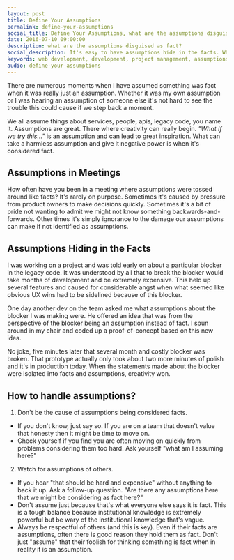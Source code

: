 ```yaml
---
layout: post
title: Define Your Assumptions
permalink: define-your-assumptions
social_title: Define Your Assumptions, what are the assumptions disguised as fact?
date: 2016-07-10 09:00:00
description: what are the assumptions disguised as fact?
social_description: It's easy to have assumptions hide in the facts. What facts have you held as fact that were in fact assumptions?
keywords: web development, development, project management, assumptions, legacy code
audio: define-your-assumptions
---
```


There are numerous moments when I have assumed something was fact when it was really just an assumption. Whether it was my own assumption or I was hearing an assumption of someone else it's not hard to see the trouble this could cause if we step back a moment.

We all assume things about services, people, apis, legacy code, you name it. Assumptions are great. There where creativity can really begin. *"What if we try this..."* is an assumption and can lead to great inspiration. What can take a harmless assumption and give it negative power is when it's considered fact.

## Assumptions in Meetings
How often have you been in a meeting where assumptions were tossed around like facts? It's rarely on purpose. Sometimes it's caused by pressure from product owners to make decisions quickly. Sometimes it's a bit of pride not wanting to admit we might not know something backwards-and-forwards. Other times it's simply ignorance to the damage our assumptions can make if not identified as assumptions.

## Assumptions Hiding in the Facts
I was working on a project and was told early on about a particular blocker in the legacy code. It was understood by all that to break the blocker would take months of development and be extremely expensive. This held up several features and caused for considerable angst when what seemed like obvious UX wins had to be sidelined because of this blocker.

One day another dev on the team asked me what assumptions about the blocker I was making were. He offered an idea that was from the perspective of the blocker being an assumption instead of fact. I spun around in my chair and coded up a proof-of-concept based on this new idea.

No joke, five minutes later that several month and costly blocker was broken. That prototype actually only took about two more minutes of polish and it's in production today. When the statements made about the blocker were isolated into facts and assumptions, creativity won.

## How to handle assumptions?
1. Don't be the cause of assumptions being considered facts.
  * If you don't know, just say so. If you are on a team that doesn't value that honesty then it might be time to move on.
  * Check yourself if you find you are often moving on quickly from problems considering them too hard. Ask yourself "what am I assuming here?"
2. Watch for assumptions of others.
  * If you hear "that should be hard and expensive" without anything to back it up. Ask a follow-up question. "Are there any assumptions here that we might be considering as fact here?"
  * Don't assume just because that's what everyone else says it is fact. This is a tough balance because institutional knowledge is extremely powerful but be wary of the institutional knowledge that's vague.
  * Always be respectful of others (and this is key). Even if their facts are assumptions, often there is good reason they hold them as fact. Don't just "assume" that their foolish for thinking something is fact when in reality it is an assumption.
